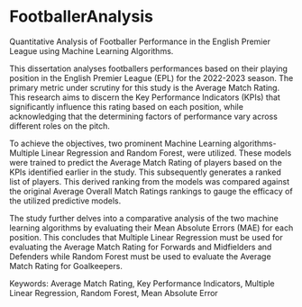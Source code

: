 # FootballerAnalysis
Quantitative Analysis of Footballer Performance in the English Premier League using Machine Learning Algorithms.

This dissertation analyses footballers performances based on their playing position in the English Premier League (EPL) for the 2022-2023 season. The primary metric under scrutiny for this study is the Average Match Rating. This research aims to discern the Key Performance Indicators (KPIs) that significantly influence this rating based on each position, while acknowledging that the determining factors of performance vary across different roles on the pitch.

To achieve the objectives, two prominent Machine Learning algorithms- Multiple Linear Regression and Random Forest, were utilized. These models were trained to predict the Average Match Rating of players based on the KPIs identified earlier in the study. This subsequently generates a ranked list of players. This derived ranking from the models was compared against the original Average Overall Match Ratings rankings to gauge the efficacy of the utilized predictive models.

The study further delves into a comparative analysis of the two machine learning algorithms by evaluating their Mean Absolute Errors (MAE) for each position. This concludes that Multiple Linear Regression must be used for evaluating the Average Match Rating for Forwards and Midfielders and Defenders while Random Forest must be used to evaluate the Average Match Rating for Goalkeepers. 

Keywords: Average Match Rating, Key Performance Indicators, Multiple Linear Regression, Random Forest, Mean Absolute Error
